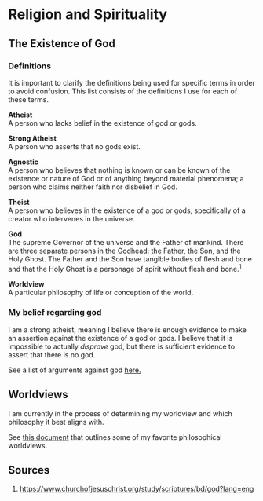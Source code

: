 # Religion and Spirituality
## The Existence of God
### Definitions
It is important to clarify the definitions being used for specific terms in order to avoid confusion. This list consists of the definitions I use for each of these terms.

**Atheist**  
A person who lacks belief in the existence of god or gods.

**Strong Atheist**  
A person who asserts that no gods exist.

**Agnostic**  
A person who believes that nothing is known or can be known of the existence or nature of God or of anything beyond material phenomena; a person who claims neither faith nor disbelief in God.

**Theist**  
A person who believes in the existence of a god or gods, specifically of a creator who intervenes in the universe.

**God**  
The supreme Governor of the universe and the Father of mankind. There are three separate persons in the Godhead: the Father, the Son, and the Holy Ghost. The Father and the Son have tangible bodies of flesh and bone and that the Holy Ghost is a personage of spirit without flesh and bone.<sup>1</sup>

**Worldview**  
A particular philosophy of life or conception of the world.

### My belief regarding god
I am a strong atheist, meaning I believe there is enough evidence to make an assertion against the existence of a god or gods. I believe that it is impossible to actually *disprove* god, but there is sufficient evidence to assert that there is no god.

See a list of arguments against god [here.](./atheism/arguments_against_god.md)

## Worldviews
I am currently in the process of determining my worldview and which philosophy it best aligns with.

See [this document](./worldviews/worldviews.md) that outlines some of my favorite philosophical worldviews.

## Sources
1. https://www.churchofjesuschrist.org/study/scriptures/bd/god?lang=eng
